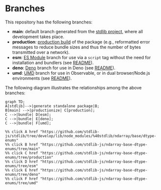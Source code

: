 <!--

@license Apache-2.0

Copyright (c) 2022 The Stdlib Authors.

Licensed under the Apache License, Version 2.0 (the "License");
you may not use this file except in compliance with the License.
You may obtain a copy of the License at

    http://www.apache.org/licenses/LICENSE-2.0

Unless required by applicable law or agreed to in writing, software
distributed under the License is distributed on an "AS IS" BASIS,
WITHOUT WARRANTIES OR CONDITIONS OF ANY KIND, either express or implied.
See the License for the specific language governing permissions and
limitations under the License.

-->

# Branches

This repository has the following branches:

-   **main**: default branch generated from the [stdlib project][stdlib-url], where all development takes place.
-   **production**: [production build][production-url] of the package (e.g., reformatted error messages to reduce bundle sizes and thus the number of bytes transmitted over a network).
-   **esm**: [ES Module][esm-url] branch for use via a `script` tag without the need for installation and bundlers (see [README][esm-readme]).
-   **deno**: [Deno][deno-url] branch for use in Deno (see [README][deno-readme]).
-   **umd**: [UMD][umd-url] branch for use in Observable, or in dual browser/Node.js environments (see [README][umd-readme]).

The following diagram illustrates the relationships among the above branches:

```mermaid
graph TD;
A[stdlib]-->|generate standalone package|B;
B[main] -->|productionize| C[production];
C -->|bundle| D[esm];
C -->|bundle| E[deno];
C -->|bundle| F[umd];

%% click A href "https://github.com/stdlib-js/stdlib/tree/develop/lib/node_modules/%40stdlib/ndarray/base/dtype-enums"
%% click B href "https://github.com/stdlib-js/ndarray-base-dtype-enums/tree/main"
%% click C href "https://github.com/stdlib-js/ndarray-base-dtype-enums/tree/production"
%% click D href "https://github.com/stdlib-js/ndarray-base-dtype-enums/tree/esm"
%% click E href "https://github.com/stdlib-js/ndarray-base-dtype-enums/tree/deno"
%% click F href "https://github.com/stdlib-js/ndarray-base-dtype-enums/tree/umd"
```

[stdlib-url]: https://github.com/stdlib-js/stdlib/tree/develop/lib/node_modules/%40stdlib/ndarray/base/dtype-enums
[production-url]: https://github.com/stdlib-js/ndarray-base-dtype-enums/tree/production
[deno-url]: https://github.com/stdlib-js/ndarray-base-dtype-enums/tree/deno
[deno-readme]: https://github.com/stdlib-js/ndarray-base-dtype-enums/blob/deno/README.md
[umd-url]: https://github.com/stdlib-js/ndarray-base-dtype-enums/tree/umd
[umd-readme]: https://github.com/stdlib-js/ndarray-base-dtype-enums/blob/umd/README.md
[esm-url]: https://github.com/stdlib-js/ndarray-base-dtype-enums/tree/esm
[esm-readme]: https://github.com/stdlib-js/ndarray-base-dtype-enums/blob/esm/README.md